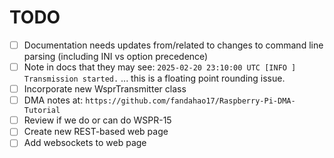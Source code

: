 # TODO

- [ ] Documentation needs updates from/related to changes to command line parsing (including INI vs option precedence)
- [ ] Note in docs that they may see:
    `2025-02-20 23:10:00 UTC [INFO ] Transmission started.`
    ... this is a floating point rounding issue.
- [ ] Incorporate new WsprTransmitter class
- [ ] DMA notes at: `https://github.com/fandahao17/Raspberry-Pi-DMA-Tutorial`
- [ ] Review if we do or can do WSPR-15
- [ ] Create new REST-based web page
- [ ] Add websockets to web page

